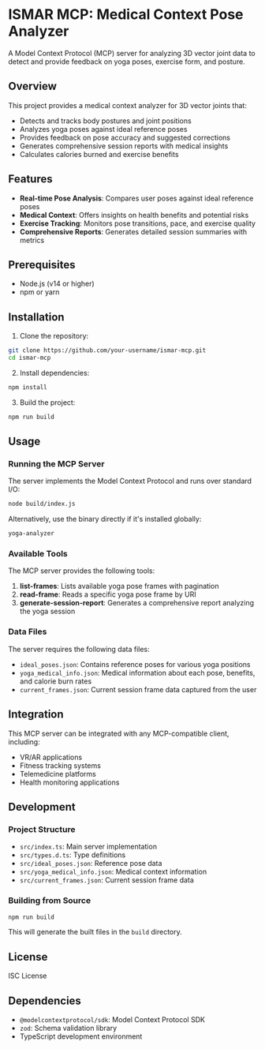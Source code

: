 # ISMAR MCP: Medical Context Pose Analyzer

A Model Context Protocol (MCP) server for analyzing 3D vector joint data to detect and provide feedback on yoga poses, exercise form, and posture.

## Overview

This project provides a medical context analyzer for 3D vector joints that:

- Detects and tracks body postures and joint positions
- Analyzes yoga poses against ideal reference poses
- Provides feedback on pose accuracy and suggested corrections
- Generates comprehensive session reports with medical insights
- Calculates calories burned and exercise benefits

## Features

- **Real-time Pose Analysis**: Compares user poses against ideal reference poses
- **Medical Context**: Offers insights on health benefits and potential risks
- **Exercise Tracking**: Monitors pose transitions, pace, and exercise quality
- **Comprehensive Reports**: Generates detailed session summaries with metrics

## Prerequisites

- Node.js (v14 or higher)
- npm or yarn

## Installation

1. Clone the repository:
```bash
git clone https://github.com/your-username/ismar-mcp.git
cd ismar-mcp
```

2. Install dependencies:
```bash
npm install
```

3. Build the project:
```bash
npm run build
```

## Usage

### Running the MCP Server

The server implements the Model Context Protocol and runs over standard I/O:

```bash
node build/index.js
```

Alternatively, use the binary directly if it's installed globally:

```bash
yoga-analyzer
```

### Available Tools

The MCP server provides the following tools:

1. **list-frames**: Lists available yoga pose frames with pagination
2. **read-frame**: Reads a specific yoga pose frame by URI
3. **generate-session-report**: Generates a comprehensive report analyzing the yoga session

### Data Files

The server requires the following data files:

- `ideal_poses.json`: Contains reference poses for various yoga positions
- `yoga_medical_info.json`: Medical information about each pose, benefits, and calorie burn rates
- `current_frames.json`: Current session frame data captured from the user

## Integration

This MCP server can be integrated with any MCP-compatible client, including:

- VR/AR applications
- Fitness tracking systems
- Telemedicine platforms
- Health monitoring applications

## Development

### Project Structure

- `src/index.ts`: Main server implementation
- `src/types.d.ts`: Type definitions
- `src/ideal_poses.json`: Reference pose data
- `src/yoga_medical_info.json`: Medical context information
- `src/current_frames.json`: Current session frame data

### Building from Source

```bash
npm run build
```

This will generate the built files in the `build` directory.

## License

ISC License

## Dependencies

- `@modelcontextprotocol/sdk`: Model Context Protocol SDK
- `zod`: Schema validation library
- TypeScript development environment 